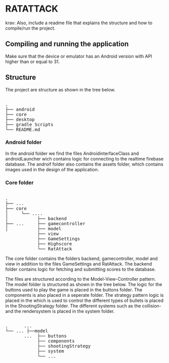 # RATATTACK
krav:
Also, include a readme file that explains the structure and how to compile/run the project.

## Compiling and running the application
Make sure that the device or emulator has an Android version with API higher than or equal to 31.


## Structure
The project are structure as shown in the tree below.
<pre> 
.
├── android                 
├── core                                   
├── desktop                    
├── gradle Scripts
└── README.md
</pre>

### Android folder
In the android folder we find the files AndroidinterfaceClass and androidLauncher wich contains logic for connecting to the realtime firebase database. The androif folder also contains the assets folder, which contains images used in the design of the application. 

### Core folder
<pre> 
.
├── ...
├── core                    
│     └── ....
│           ├── backend
├── ...     ├── gamecontroller
│           ├── model            
            ├── view
            ├── GameSettings
            ├── Highscore
            └── RatAttack
</pre>
The core folder contains the folders backend, gamecontroller, model and view in addition to the files GameSettings and RatAttack. The backend folder contains logic for fetching and submitting scores to the database.

The files are structured according to the Model-View-Controller pattern. The model folder is structured as shown in the tree below. The logic for the buttons used to play the game is placed in the buttons folder. The components is also placed in a seperate folder. The strategy pattern logic is placed in the which is used to control the different types of bullets is placed in the ShootingStrategy folder. The different systems such as the collision- and the rendersystem is placed in the system folder.
<pre> 
.      ...
└── ... ├──model 
       ...  ├── buttons                 
            ├── components     
            ├── shootingStrategy            
            ├── system
            └── ...
</pre>
